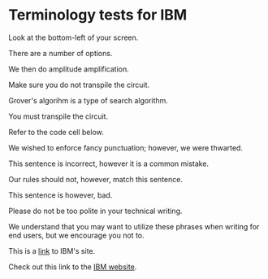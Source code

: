 # Terminology tests for IBM

Look at the bottom-left of your screen.

There are a number of options.

We then do amplitude amplification.

Make sure you do not transpile the circuit.

Grover's algorihm is a type of search algorithm.

You must transpile the circuit.

Refer to the code cell below.

We wished to enforce fancy punctuation; however, we were thwarted.

This sentence is incorrect, however it is a common mistake.

Our rules should not, however, match this sentence.

This sentence is however, bad.

Please do not be too polite in your technical writing.

We understand that you may want to utilize these phrases when writing for end users, but we encourage you not to.

This is a [link](www.ibm.com) to IBM's site.

Check out this link to the [IBM website](www.ibm.com).
